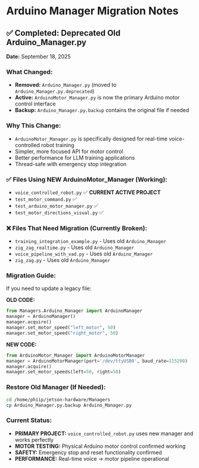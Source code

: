 # Arduino Manager Migration Notes

## ✅ Completed: Deprecated Old Arduino_Manager.py

**Date:** September 18, 2025

### What Changed:
- **Removed:** `Arduino_Manager.py` (moved to `Arduino_Manager.py.deprecated`)
- **Active:** `ArduinoMotor_Manager.py` is now the primary Arduino motor control interface
- **Backup:** `Arduino_Manager.py.backup` contains the original file if needed

### Why This Change:
- `ArduinoMotor_Manager.py` is specifically designed for real-time voice-controlled robot training
- Simpler, more focused API for motor control
- Better performance for LLM training applications
- Thread-safe with emergency stop integration

### ✅ Files Using NEW ArduinoMotor_Manager (Working):
- `voice_controlled_robot.py` ✅ **CURRENT ACTIVE PROJECT**
- `test_motor_command.py` ✅ 
- `test_arduino_motor_manager.py` ✅
- `test_motor_directions_visual.py` ✅

### ❌ Files That Need Migration (Currently Broken):
- `training_integration_example.py` - Uses old `Arduino_Manager`
- `zig_zag_realtime.py` - Uses old `Arduino_Manager`
- `voice_pipeline_with_vad.py` - Uses old `Arduino_Manager`
- `zig_zag.py` - Uses old `Arduino_Manager`

### Migration Guide:
If you need to update a legacy file:

**OLD CODE:**
```python
from Managers.Arduino_Manager import ArduinoManager
manager = ArduinoManager()
manager.acquire()
manager.set_motor_speed("left_motor", 50)
manager.set_motor_speed("right_motor", 50)
```

**NEW CODE:**
```python
from ArduinoMotor_Manager import ArduinoMotorManager
manager = ArduinoMotorManager(port='/dev/ttyUSB0', baud_rate=115200)
manager.acquire()
manager.set_motor_speeds(left=50, right=50)
```

### Restore Old Manager (If Needed):
```bash
cd /home/phiip/jetson-hardware/Managers
cp Arduino_Manager.py.backup Arduino_Manager.py
```

### Current Status:
- **PRIMARY PROJECT:** `voice_controlled_robot.py` uses new manager and works perfectly
- **MOTOR TESTING:** Physical Arduino motor control confirmed working
- **SAFETY:** Emergency stop and reset functionality confirmed
- **PERFORMANCE:** Real-time voice → motor pipeline operational